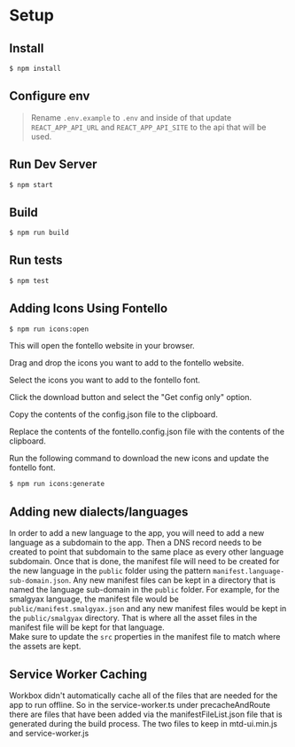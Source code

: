 # Setup

## Install

```bash
$ npm install
```

## Configure env
> Rename ```.env.example``` to ```.env``` and inside of that update ```REACT_APP_API_URL``` and ```REACT_APP_API_SITE``` to the api that will be used.

## Run Dev Server

```bash
$ npm start
```

## Build

```bash
$ npm run build
```

## Run tests

```bash
$ npm test
```

## Adding Icons Using Fontello

```bash
$ npm run icons:open
```
This will open the fontello website in your browser.

Drag and drop the icons you want to add to the fontello website.

Select the icons you want to add to the fontello font.

Click the download button and select the "Get config only" option.

Copy the contents of the config.json file to the clipboard.

Replace the contents of the fontello.config.json file with the contents of the clipboard.

Run the following command to download the new icons and update the fontello font.

```bash
$ npm run icons:generate
```

## Adding new dialects/languages
In order to add a new language to the app, you will need to add a new language as a subdomain to the app. Then a DNS record needs to be created to point that subdomain to the same place as every other language subdomain.
Once that is done, the manifest file will need to be created for the new language in the `public` folder using the pattern `manifest.language-sub-domain.json`. Any new manifest files can be kept in a directory that is named the language sub-domain in the `public` folder.
For example, for the smalgyax language, the manifest file would be `public/manifest.smalgyax.json` and any new manifest files would be kept in the `public/smalgyax` directory. That is where all the asset files in the manifest file will be kept for that language.  
Make sure to update the `src` properties in the manifest file to match where the assets are kept.

## Service Worker Caching
Workbox didn't automatically cache all of the files that are needed for the app to run offline.
So in the service-worker.ts under precacheAndRoute there are files that have been added via the manifestFileList.json file that is generated during the build process. 
The two files to keep in mtd-ui.min.js and service-worker.js

